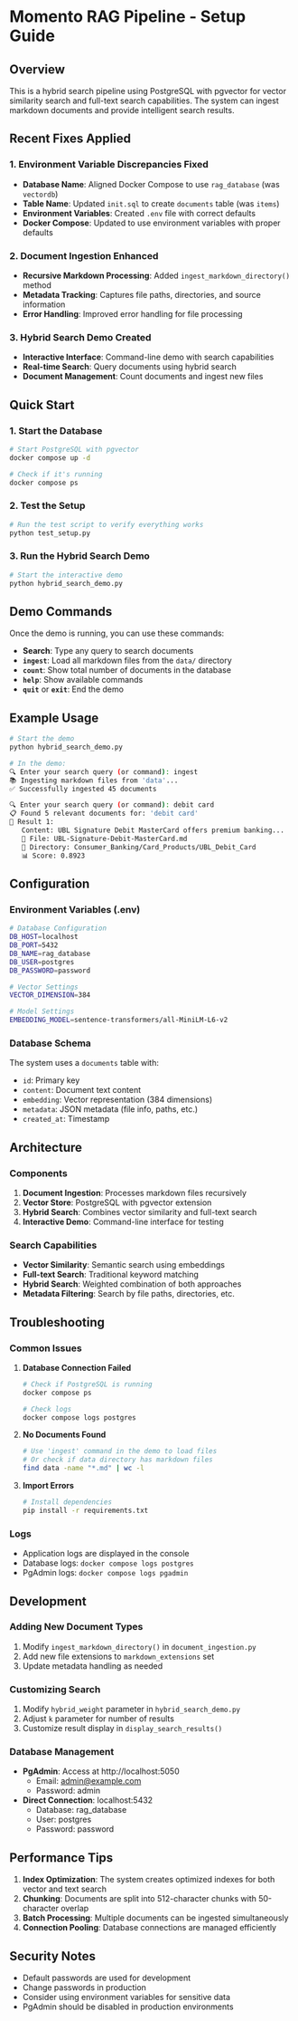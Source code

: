 # Momento RAG Pipeline - Setup Guide

## Overview
This is a hybrid search pipeline using PostgreSQL with pgvector for vector similarity search and full-text search capabilities. The system can ingest markdown documents and provide intelligent search results.

## Recent Fixes Applied

### 1. Environment Variable Discrepancies Fixed
- **Database Name**: Aligned Docker Compose to use `rag_database` (was `vectordb`)
- **Table Name**: Updated `init.sql` to create `documents` table (was `items`)
- **Environment Variables**: Created `.env` file with correct defaults
- **Docker Compose**: Updated to use environment variables with proper defaults

### 2. Document Ingestion Enhanced
- **Recursive Markdown Processing**: Added `ingest_markdown_directory()` method
- **Metadata Tracking**: Captures file paths, directories, and source information
- **Error Handling**: Improved error handling for file processing

### 3. Hybrid Search Demo Created
- **Interactive Interface**: Command-line demo with search capabilities
- **Real-time Search**: Query documents using hybrid search
- **Document Management**: Count documents and ingest new files

## Quick Start

### 1. Start the Database
```bash
# Start PostgreSQL with pgvector
docker compose up -d

# Check if it's running
docker compose ps
```

### 2. Test the Setup
```bash
# Run the test script to verify everything works
python test_setup.py
```

### 3. Run the Hybrid Search Demo
```bash
# Start the interactive demo
python hybrid_search_demo.py
```

## Demo Commands

Once the demo is running, you can use these commands:

- **Search**: Type any query to search documents
- **`ingest`**: Load all markdown files from the `data/` directory
- **`count`**: Show total number of documents in the database
- **`help`**: Show available commands
- **`quit`** or **`exit`**: End the demo

## Example Usage

```bash
# Start the demo
python hybrid_search_demo.py

# In the demo:
🔍 Enter your search query (or command): ingest
📚 Ingesting markdown files from 'data'...
✅ Successfully ingested 45 documents

🔍 Enter your search query (or command): debit card
📋 Found 5 relevant documents for: 'debit card'
📄 Result 1:
   Content: UBL Signature Debit MasterCard offers premium banking...
   📁 File: UBL-Signature-Debit-MasterCard.md
   📂 Directory: Consumer_Banking/Card_Products/UBL_Debit_Card
   📊 Score: 0.8923
```

## Configuration

### Environment Variables (.env)
```bash
# Database Configuration
DB_HOST=localhost
DB_PORT=5432
DB_NAME=rag_database
DB_USER=postgres
DB_PASSWORD=password

# Vector Settings
VECTOR_DIMENSION=384

# Model Settings
EMBEDDING_MODEL=sentence-transformers/all-MiniLM-L6-v2
```

### Database Schema
The system uses a `documents` table with:
- `id`: Primary key
- `content`: Document text content
- `embedding`: Vector representation (384 dimensions)
- `metadata`: JSON metadata (file info, paths, etc.)
- `created_at`: Timestamp

## Architecture

### Components
1. **Document Ingestion**: Processes markdown files recursively
2. **Vector Store**: PostgreSQL with pgvector extension
3. **Hybrid Search**: Combines vector similarity and full-text search
4. **Interactive Demo**: Command-line interface for testing

### Search Capabilities
- **Vector Similarity**: Semantic search using embeddings
- **Full-text Search**: Traditional keyword matching
- **Hybrid Search**: Weighted combination of both approaches
- **Metadata Filtering**: Search by file paths, directories, etc.

## Troubleshooting

### Common Issues

1. **Database Connection Failed**
   ```bash
   # Check if PostgreSQL is running
   docker compose ps
   
   # Check logs
   docker compose logs postgres
   ```

2. **No Documents Found**
   ```bash
   # Use 'ingest' command in the demo to load files
   # Or check if data directory has markdown files
   find data -name "*.md" | wc -l
   ```

3. **Import Errors**
   ```bash
   # Install dependencies
   pip install -r requirements.txt
   ```

### Logs
- Application logs are displayed in the console
- Database logs: `docker compose logs postgres`
- PgAdmin logs: `docker compose logs pgadmin`

## Development

### Adding New Document Types
1. Modify `ingest_markdown_directory()` in `document_ingestion.py`
2. Add new file extensions to `markdown_extensions` set
3. Update metadata handling as needed

### Customizing Search
1. Modify `hybrid_weight` parameter in `hybrid_search_demo.py`
2. Adjust `k` parameter for number of results
3. Customize result display in `display_search_results()`

### Database Management
- **PgAdmin**: Access at http://localhost:5050
  - Email: admin@example.com
  - Password: admin
- **Direct Connection**: localhost:5432
  - Database: rag_database
  - User: postgres
  - Password: password

## Performance Tips

1. **Index Optimization**: The system creates optimized indexes for both vector and text search
2. **Chunking**: Documents are split into 512-character chunks with 50-character overlap
3. **Batch Processing**: Multiple documents can be ingested simultaneously
4. **Connection Pooling**: Database connections are managed efficiently

## Security Notes

- Default passwords are used for development
- Change passwords in production
- Consider using environment variables for sensitive data
- PgAdmin should be disabled in production environments 